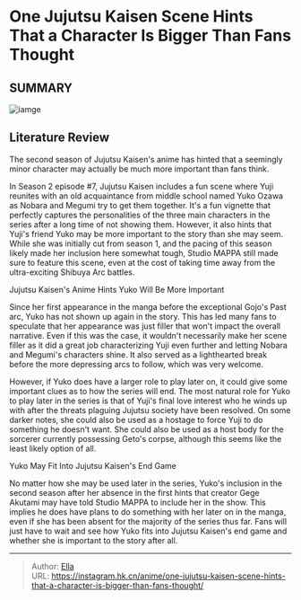 # One Jujutsu Kaisen Scene Hints That a Character Is Bigger Than Fans Thought


## SUMMARY 

![iamge](https://static1.srcdn.com/wordpress/wp-content/uploads/2023/10/yuji-and-yuko-from-jujutsu-kaisen.jpg)

## Literature Review

The second season of Jujutsu Kaisen&#39;s anime has hinted that a seemingly minor character may actually be much more important than fans think.





In Season 2 episode #7, Jujutsu Kaisen includes a fun scene where Yuji reunites with an old acquaintance from middle school named Yuko Ozawa as Nobara and Megumi try to get them together. It&#39;s a fun vignette that perfectly captures the personalities of the three main characters in the series after a long time of not showing them. However, it also hints that Yuji&#39;s friend Yuko may be more important to the story than she may seem. While she was initially cut from season 1, and the pacing of this season likely made her inclusion here somewhat tough, Studio MAPPA still made sure to feature this scene, even at the cost of taking time away from the ultra-exciting Shibuya Arc battles.





 Jujutsu Kaisen&#39;s Anime Hints Yuko Will Be More Important 
          

Since her first appearance in the manga before the exceptional Gojo&#39;s Past arc, Yuko has not shown up again in the story. This has led many fans to speculate that her appearance was just filler that won&#39;t impact the overall narrative. Even if this was the case, it wouldn&#39;t necessarily make her scene filler as it did a great job characterizing Yuji even further and letting Nobara and Megumi&#39;s characters shine. It also served as a lighthearted break before the more depressing arcs to follow, which was very welcome.

However, if Yuko does have a larger role to play later on, it could give some important clues as to how the series will end. The most natural role for Yuko to play later in the series is that of Yuji&#39;s final love interest who he winds up with after the threats plaguing Jujutsu society have been resolved. On some darker notes, she could also be used as a hostage to force Yuji to do something he doesn&#39;t want. She could also be used as a host body for the sorcerer currently possessing Geto&#39;s corpse, although this seems like the least likely option of all.






 Yuko May Fit Into Jujutsu Kaisen&#39;s End Game 
          

No matter how she may be used later in the series, Yuko&#39;s inclusion in the second season after her absence in the first hints that creator Gege Akutami may have told Studio MAPPA to include her in the show. This implies he does have plans to do something with her later on in the manga, even if she has been absent for the majority of the series thus far. Fans will just have to wait and see how Yuko fits into Jujutsu Kaisen&#39;s end game and whether she is important to the story after all.



---

> Author: [Ella](https://instagram.hk.cn/)  
> URL: https://instagram.hk.cn/anime/one-jujutsu-kaisen-scene-hints-that-a-character-is-bigger-than-fans-thought/  

